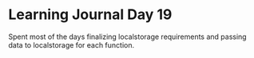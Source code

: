 # Learning Journal Day 19
Spent most of the days finalizing localstorage requirements and passing data to localstorage for each function. 